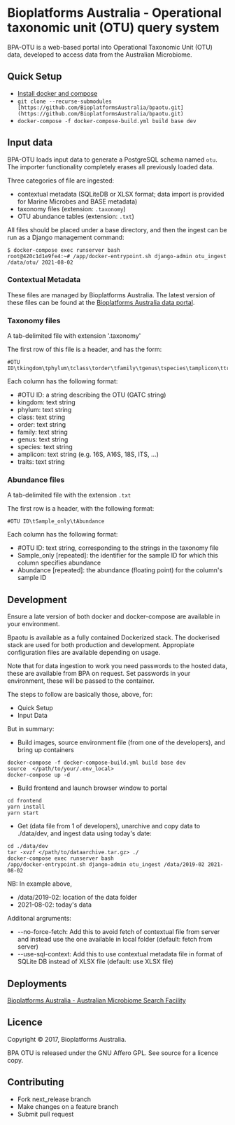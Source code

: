 # Bioplatforms Australia - Operational taxonomic unit (OTU) query system

BPA-OTU is a web-based portal into Operational Taxonomic Unit (OTU) data, developed to access data from the Australian Microbiome.

## Quick Setup

* [Install docker and compose](https://docs.docker.com/compose/install/)
* `git clone --recurse-submodules [https://github.com/BioplatformsAustralia/bpaotu.git](https://github.com/BioplatformsAustralia/bpaotu.git)`
* `docker-compose -f docker-compose-build.yml build base dev`

## Input data

BPA-OTU loads input data to generate a PostgreSQL schema named `otu`. The importer functionality completely
erases all previously loaded data.

Three categories of file are ingested:

* contextual metadata (SQLiteDB or XLSX format; data import is provided for Marine Microbes and BASE metadata)
* taxonomy files (extension: `.taxonomy`)
* OTU abundance tables (extension: `.txt`)

All files should be placed under a base directory, and then the ingest can be run as a Django management command:

```console
$ docker-compose exec runserver bash
root@420c1d1e9fe4:~# /app/docker-entrypoint.sh django-admin otu_ingest /data/otu/ 2021-08-02
```

### Contextual Metadata

These files are managed by Bioplatforms Australia. The latest version of these files can be found at the
[Bioplatforms Australia data portal](https://data.bioplatforms.com).

### Taxonomy files

A tab-delimited file with extension '.taxonomy'

The first row of this file is a header, and has the form:

```tsv
#OTU ID\tkingdom\tphylum\tclass\torder\tfamily\tgenus\tspecies\tamplicon\ttraits
```

Each column has the following format:

* #OTU ID: a string describing the OTU (GATC string)
* kingdom: text string
* phylum: text string
* class: text string
* order: text string
* family: text string
* genus: text string
* species: text string
* amplicon: text string (e.g. 16S, A16S, 18S, ITS, ...)
* traits: text string

### Abundance files

A tab-delimited file with the extension `.txt`

The first row is a header, with the following format:

```tsv
#OTU ID\tSample_only\tAbundance
```

Each column has the following format:

* #OTU ID:  text string, corresponding to the strings in the taxonomy file
* Sample_only [repeated]: the identifier for the sample ID for which this column specifies abundance
* Abundance [repeated]: the abundance (floating point) for the column's sample ID

## Development

Ensure a late version of both docker and docker-compose are available in your environment.

Bpaotu is available as a fully contained Dockerized stack. The dockerised stack are used for both production
and development. Appropiate configuration files are available depending on usage.

Note that for data ingestion to work you need passwords to the hosted data, these are available from BPA on request.
Set passwords in your environment, these will be passed to the container.

The steps to follow are basically those, above, for:
* Quick Setup
* Input Data

But in summary:

* Build images, source environment file (from one of the developers), and bring up containers
```
docker-compose -f docker-compose-build.yml build base dev
source  </path/to/your/.env_local>
docker-compose up -d
```
* Build frontend and launch browser window to portal
```
cd frontend
yarn install
yarn start
```
* Get (data file from 1 of developers), unarchive and copy data to ./data/dev, and ingest data using today's date:
```
cd ./data/dev
tar -xvzf </path/to/dataarchive.tar.gz> ./
docker-compose exec runserver bash
/app/docker-entrypoint.sh django-admin otu_ingest /data/2019-02 2021-08-02
```
NB: In example above, 
* /data/2019-02: location of the data folder
* 2021-08-02: today's data 

Additonal argruments:
* --no-force-fetch: Add this to avoid fetch of contextual file from server and instead use the one available in local folder (default: fetch from server)
* --use-sql-context: Add this to use contextual metadata file in format of SQLite DB instead of XLSX file (default: use XLSX file)

## Deployments

[Bioplatforms Australia - Australian Microbiome Search Facility](https://data.bioplatforms.com/bpa/otu/)

## Licence

Copyright &copy; 2017, Bioplatforms Australia.

BPA OTU is released under the GNU Affero GPL. See source for a licence copy.

## Contributing

* Fork next_release branch
* Make changes on a feature branch
* Submit pull request
